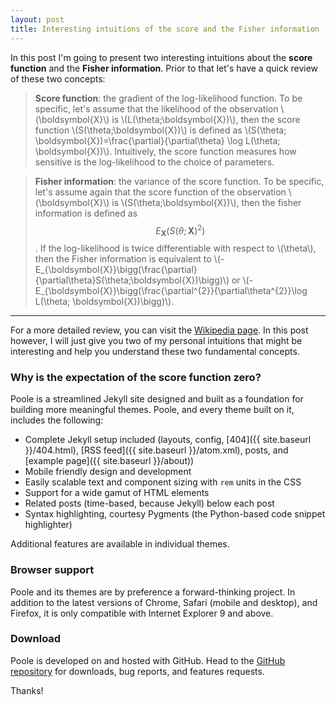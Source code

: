 ```yaml
---
layout: post
title: Interesting intuitions of the score and the Fisher information
---
```


In this post I'm going to present two interesting intuitions about the **score function** and the **Fisher information**. Prior to that let's have a quick review of these two concepts:

> **Score function**: the gradient of the log-likelihood function. To be specific, let's assume that the likelihood of the observation \\(\boldsymbol{X}\\) is \\(L(\theta;\boldsymbol{X})\\), then the score function \\(S(\theta;\boldsymbol{X})\\) is defined as \\(S(\theta; \boldsymbol{X})=\frac{\partial}{\partial\theta} \log L(\theta; \boldsymbol{X})\\). Intuitively, the score function measures how sensitive is the log-likelihood to the choice of parameters.

> **Fisher information**: the variance of the score function. To be specific, let's assume again that the score function of the observation \\(\boldsymbol{X}\\) is \\(S(\theta;\boldsymbol{X})\\), then the fisher information is defined as $$E_{\boldsymbol{X}}\bigg(S(\theta;\boldsymbol{X})^2\bigg)$$. If the log-likelihood is twice differentiable with respect to \\(\theta\\), then the Fisher information is equivalent to \\(-E_{\boldsymbol{X}}\bigg(\frac{\partial}{\partial\theta}S(\theta;\boldsymbol{X})\bigg)\\) or \\(-E_{\boldsymbol{X}}\bigg(\frac{\partial^{2}}{\partial\theta^{2}}\log L(\theta; \boldsymbol{X})\bigg)\\).

-----

For a more detailed review, you can visit the [Wikipedia page](https://en.wikipedia.org/wiki/Fisher_information). In this post however, I will just give you two of my personal intuitions that might be interesting and help you understand these two fundamental concepts.

### Why is the expectation of the score function zero?

Poole is a streamlined Jekyll site designed and built as a foundation for building more meaningful themes. Poole, and every theme built on it, includes the following:

* Complete Jekyll setup included (layouts, config, [404]({{ site.baseurl }}/404.html), [RSS feed]({{ site.baseurl }}/atom.xml), posts, and [example page]({{ site.baseurl }}/about))
* Mobile friendly design and development
* Easily scalable text and component sizing with `rem` units in the CSS
* Support for a wide gamut of HTML elements
* Related posts (time-based, because Jekyll) below each post
* Syntax highlighting, courtesy Pygments (the Python-based code snippet highlighter)

Additional features are available in individual themes.

### Browser support

Poole and its themes are by preference a forward-thinking project. In addition to the latest versions of Chrome, Safari (mobile and desktop), and Firefox, it is only compatible with Internet Explorer 9 and above.

### Download

Poole is developed on and hosted with GitHub. Head to the <a href="https://github.com/poole/poole">GitHub repository</a> for downloads, bug reports, and features requests.

Thanks!
